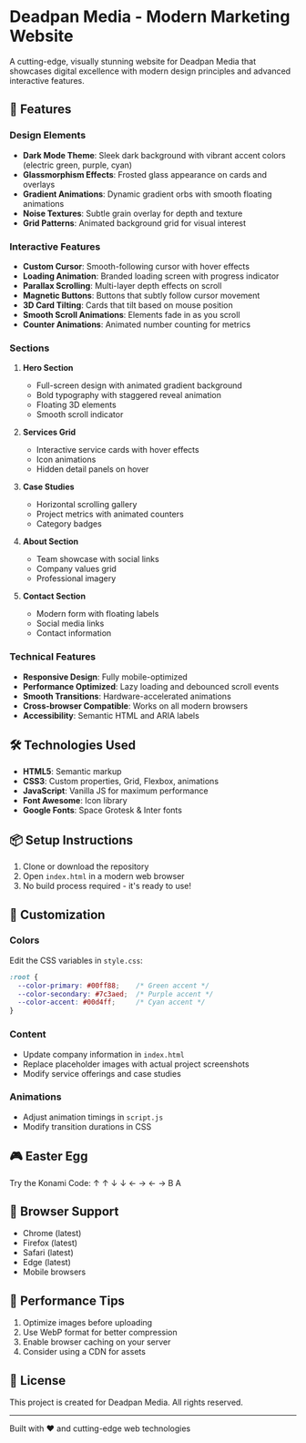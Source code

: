 # Deadpan Media - Modern Marketing Website

A cutting-edge, visually stunning website for Deadpan Media that showcases digital excellence with modern design principles and advanced interactive features.

## 🚀 Features

### Design Elements
- **Dark Mode Theme**: Sleek dark background with vibrant accent colors (electric green, purple, cyan)
- **Glassmorphism Effects**: Frosted glass appearance on cards and overlays
- **Gradient Animations**: Dynamic gradient orbs with smooth floating animations
- **Noise Textures**: Subtle grain overlay for depth and texture
- **Grid Patterns**: Animated background grid for visual interest

### Interactive Features
- **Custom Cursor**: Smooth-following cursor with hover effects
- **Loading Animation**: Branded loading screen with progress indicator
- **Parallax Scrolling**: Multi-layer depth effects on scroll
- **Magnetic Buttons**: Buttons that subtly follow cursor movement
- **3D Card Tilting**: Cards that tilt based on mouse position
- **Smooth Scroll Animations**: Elements fade in as you scroll
- **Counter Animations**: Animated number counting for metrics

### Sections
1. **Hero Section**
   - Full-screen design with animated gradient background
   - Bold typography with staggered reveal animation
   - Floating 3D elements
   - Smooth scroll indicator

2. **Services Grid**
   - Interactive service cards with hover effects
   - Icon animations
   - Hidden detail panels on hover

3. **Case Studies**
   - Horizontal scrolling gallery
   - Project metrics with animated counters
   - Category badges

4. **About Section**
   - Team showcase with social links
   - Company values grid
   - Professional imagery

5. **Contact Section**
   - Modern form with floating labels
   - Social media links
   - Contact information

### Technical Features
- **Responsive Design**: Fully mobile-optimized
- **Performance Optimized**: Lazy loading and debounced scroll events
- **Smooth Transitions**: Hardware-accelerated animations
- **Cross-browser Compatible**: Works on all modern browsers
- **Accessibility**: Semantic HTML and ARIA labels

## 🛠️ Technologies Used

- **HTML5**: Semantic markup
- **CSS3**: Custom properties, Grid, Flexbox, animations
- **JavaScript**: Vanilla JS for maximum performance
- **Font Awesome**: Icon library
- **Google Fonts**: Space Grotesk & Inter fonts

## 📦 Setup Instructions

1. Clone or download the repository
2. Open `index.html` in a modern web browser
3. No build process required - it's ready to use!

## 🎨 Customization

### Colors
Edit the CSS variables in `style.css`:
```css
:root {
  --color-primary: #00ff88;    /* Green accent */
  --color-secondary: #7c3aed;  /* Purple accent */
  --color-accent: #00d4ff;     /* Cyan accent */
}
```

### Content
- Update company information in `index.html`
- Replace placeholder images with actual project screenshots
- Modify service offerings and case studies

### Animations
- Adjust animation timings in `script.js`
- Modify transition durations in CSS

## 🎮 Easter Egg

Try the Konami Code: ↑ ↑ ↓ ↓ ← → ← → B A

## 📱 Browser Support

- Chrome (latest)
- Firefox (latest)
- Safari (latest)
- Edge (latest)
- Mobile browsers

## 🚀 Performance Tips

1. Optimize images before uploading
2. Use WebP format for better compression
3. Enable browser caching on your server
4. Consider using a CDN for assets

## 📄 License

This project is created for Deadpan Media. All rights reserved.

---

Built with ❤️ and cutting-edge web technologies 